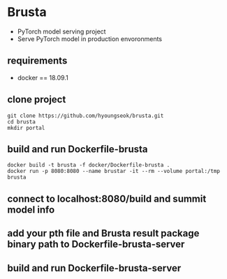 # Brusta
+ PyTorch model serving project
+ Serve PyTorch model in production envoronments

## requirements
+ docker == 18.09.1

## clone project
```
git clone https://github.com/hyoungseok/brusta.git
cd brusta
mkdir portal
```

## build and run Dockerfile-brusta
```
docker build -t brusta -f docker/Dockerfile-brusta .
docker run -p 8080:8080 --name brustar -it --rm --volume portal:/tmp brusta
```

## connect to localhost:8080/build and summit model info

## add your pth file and Brusta result package binary path to Dockerfile-brusta-server

## build and run Dockerfile-brusta-server
